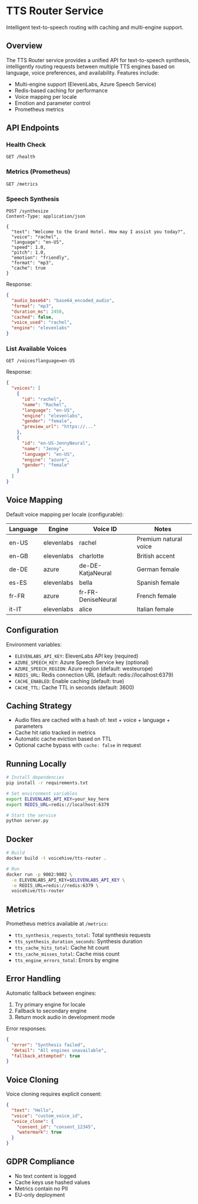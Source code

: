 # TTS Router Service

Intelligent text-to-speech routing with caching and multi-engine support.

## Overview

The TTS Router service provides a unified API for text-to-speech synthesis, intelligently routing requests between multiple TTS engines based on language, voice preferences, and availability. Features include:

- Multi-engine support (ElevenLabs, Azure Speech Service)
- Redis-based caching for performance
- Voice mapping per locale
- Emotion and parameter control
- Prometheus metrics

## API Endpoints

### Health Check
```
GET /health
```

### Metrics (Prometheus)
```
GET /metrics
```

### Speech Synthesis
```
POST /synthesize
Content-Type: application/json

{
  "text": "Welcome to the Grand Hotel. How may I assist you today?",
  "voice": "rachel",
  "language": "en-US",
  "speed": 1.0,
  "pitch": 1.0,
  "emotion": "friendly",
  "format": "mp3",
  "cache": true
}
```

Response:
```json
{
  "audio_base64": "base64_encoded_audio",
  "format": "mp3",
  "duration_ms": 2450,
  "cached": false,
  "voice_used": "rachel",
  "engine": "elevenlabs"
}
```

### List Available Voices
```
GET /voices?language=en-US
```

Response:
```json
{
  "voices": [
    {
      "id": "rachel",
      "name": "Rachel",
      "language": "en-US",
      "engine": "elevenlabs",
      "gender": "female",
      "preview_url": "https://..."
    },
    {
      "id": "en-US-JennyNeural",
      "name": "Jenny",
      "language": "en-US", 
      "engine": "azure",
      "gender": "female"
    }
  ]
}
```

## Voice Mapping

Default voice mapping per locale (configurable):

| Language | Engine | Voice ID | Notes |
|----------|---------|----------|--------|
| en-US | elevenlabs | rachel | Premium natural voice |
| en-GB | elevenlabs | charlotte | British accent |
| de-DE | azure | de-DE-KatjaNeural | German female |
| es-ES | elevenlabs | bella | Spanish female |
| fr-FR | azure | fr-FR-DeniseNeural | French female |
| it-IT | elevenlabs | alice | Italian female |

## Configuration

Environment variables:
- `ELEVENLABS_API_KEY`: ElevenLabs API key (required)
- `AZURE_SPEECH_KEY`: Azure Speech Service key (optional)
- `AZURE_SPEECH_REGION`: Azure region (default: westeurope)
- `REDIS_URL`: Redis connection URL (default: redis://localhost:6379)
- `CACHE_ENABLED`: Enable caching (default: true)
- `CACHE_TTL`: Cache TTL in seconds (default: 3600)

## Caching Strategy

- Audio files are cached with a hash of: text + voice + language + parameters
- Cache hit ratio tracked in metrics
- Automatic cache eviction based on TTL
- Optional cache bypass with `cache: false` in request

## Running Locally

```bash
# Install dependencies
pip install -r requirements.txt

# Set environment variables
export ELEVENLABS_API_KEY=your_key_here
export REDIS_URL=redis://localhost:6379

# Start the service
python server.py
```

## Docker

```bash
# Build
docker build -t voicehive/tts-router .

# Run
docker run -p 9002:9002 \
  -e ELEVENLABS_API_KEY=$ELEVENLABS_API_KEY \
  -e REDIS_URL=redis://redis:6379 \
  voicehive/tts-router
```

## Metrics

Prometheus metrics available at `/metrics`:
- `tts_synthesis_requests_total`: Total synthesis requests
- `tts_synthesis_duration_seconds`: Synthesis duration
- `tts_cache_hits_total`: Cache hit count
- `tts_cache_misses_total`: Cache miss count
- `tts_engine_errors_total`: Errors by engine

## Error Handling

Automatic fallback between engines:
1. Try primary engine for locale
2. Fallback to secondary engine
3. Return mock audio in development mode

Error responses:
```json
{
  "error": "Synthesis failed",
  "detail": "All engines unavailable",
  "fallback_attempted": true
}
```

## Voice Cloning

Voice cloning requires explicit consent:
```json
{
  "text": "Hello",
  "voice": "custom_voice_id",
  "voice_clone": {
    "consent_id": "consent_12345",
    "watermark": true
  }
}
```

## GDPR Compliance

- No text content is logged
- Cache keys use hashed values
- Metrics contain no PII
- EU-only deployment
